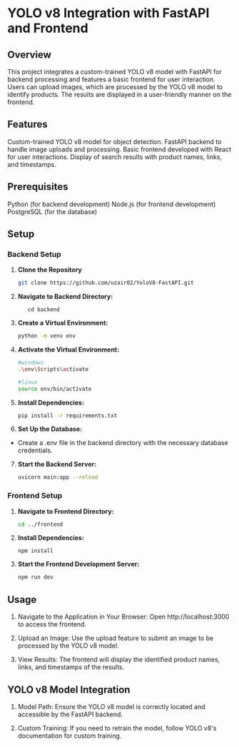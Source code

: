 # YOLO v8 Integration with FastAPI and Frontend

## Overview
This project integrates a custom-trained YOLO v8 model with FastAPI for backend processing and features a basic frontend for user interaction. Users can upload images, which are processed by the YOLO v8 model to identify products. The results are displayed in a user-friendly manner on the frontend.

## Features
Custom-trained YOLO v8 model for object detection.
FastAPI backend to handle image uploads and processing.
Basic frontend developed with React for user interactions.
Display of search results with product names, links, and timestamps.

## Prerequisites
Python (for backend development)
Node.js (for frontend development)
PostgreSQL (for the database)

## Setup
### Backend Setup

1. **Clone the Repository**

   ```bash
   git clone https://github.com/uzair02/YoloV8-FastAPI.git

2. **Navigate to Backend Directory:**
   
   ```windows
      cd backend
3. **Create a Virtual Environment:**
   ```bash
   python -m venv env

4. **Activate the Virtual Environment:**
   ```bash
   #windows
   .\env\Scripts\activate

   #linux
   source env/bin/activate

5. **Install Dependencies:**

   ```bash
   pip install -r requirements.txt

6. **Set Up the Database:**
  - Create a .env file in the backend directory with the necessary database credentials.
   
7. **Start the Backend Server:**
   
   ```bash
   uvicorn main:app --reload

### Frontend Setup

1. **Navigate to Frontend Directory:**
   ```bash
   cd ../frontend

2. **Install Dependencies:**
   
   ```windows
   npm install
3. **Start the Frontend Development Server:**
   ```bash
   npm run dev

## Usage
1. Navigate to the Application in Your Browser:
   Open http://localhost:3000 to access the frontend.

2. Upload an Image:
   Use the upload feature to submit an image to be processed by the YOLO v8 model.

3. View Results:
   The frontend will display the identified product names, links, and timestamps of the results.


## YOLO v8 Model Integration
1. Model Path:
   Ensure the YOLO v8 model is correctly located and accessible by the FastAPI backend.
   
3. Custom Training:
  If you need to retrain the model, follow YOLO v8's documentation for custom training.
